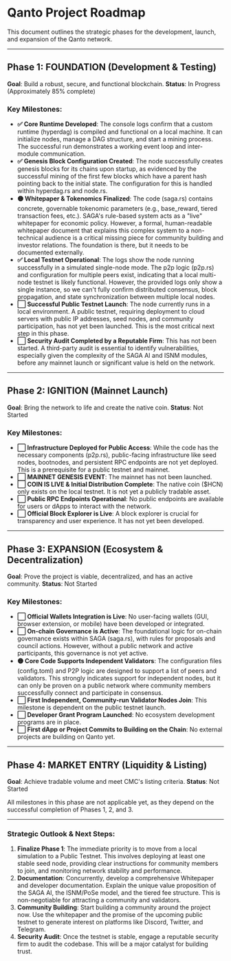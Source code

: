 # Qanto Project Roadmap

This document outlines the strategic phases for the development, launch, and expansion of the Qanto network.

---

## **Phase 1: FOUNDATION (Development & Testing)**

**Goal**: Build a robust, secure, and functional blockchain.
**Status**: In Progress (Approximately 85% complete)

### **Key Milestones**:

-   **✅ Core Runtime Developed**: The console logs confirm that a custom runtime (hyperdag) is compiled and functional on a local machine. It can initialize nodes, manage a DAG structure, and start a mining process. The successful run demonstrates a working event loop and inter-module communication.
-   **✅ Genesis Block Configuration Created**: The node successfully creates genesis blocks for its chains upon startup, as evidenced by the successful mining of the first few blocks which have a parent hash pointing back to the initial state. The configuration for this is handled within hyperdag.rs and node.rs.
-   **🟡 Whitepaper & Tokenomics Finalized**: The code (saga.rs) contains concrete, governable tokenomic parameters (e.g., base_reward, tiered transaction fees, etc.). SAGA's rule-based system acts as a "live" whitepaper for economic policy. However, a formal, human-readable whitepaper document that explains this complex system to a non-technical audience is a critical missing piece for community building and investor relations. The foundation is there, but it needs to be documented externally.
-   **✅ Local Testnet Operational**: The logs show the node running successfully in a simulated single-node mode. The p2p logic (p2p.rs) and configuration for multiple peers exist, indicating that a local multi-node testnet is likely functional. However, the provided logs only show a single instance, so we can't fully confirm distributed consensus, block propagation, and state synchronization between multiple local nodes.
-   **⬜ Successful Public Testnet Launch**: The node currently runs in a local environment. A public testnet, requiring deployment to cloud servers with public IP addresses, seed nodes, and community participation, has not yet been launched. This is the most critical next step in this phase.
-   **⬜ Security Audit Completed by a Reputable Firm**: This has not been started. A third-party audit is essential to identify vulnerabilities, especially given the complexity of the SAGA AI and ISNM modules, before any mainnet launch or significant value is held on the network.

---

## **Phase 2: IGNITION (Mainnet Launch)**

**Goal**: Bring the network to life and create the native coin.
**Status**: Not Started

### **Key Milestones**:

-   **⬜ Infrastructure Deployed for Public Access**: While the code has the necessary components (p2p.rs), public-facing infrastructure like seed nodes, bootnodes, and persistent RPC endpoints are not yet deployed. This is a prerequisite for a public testnet and mainnet.
-   **⬜ MAINNET GENESIS EVENT**: The mainnet has not been launched.
-   **⬜ COIN IS LIVE & Initial Distribution Complete**: The native coin ($HCN) only exists on the local testnet. It is not yet a publicly tradable asset.
-   **⬜ Public RPC Endpoints Operational**: No public endpoints are available for users or dApps to interact with the network.
-   **⬜ Official Block Explorer is Live**: A block explorer is crucial for transparency and user experience. It has not yet been developed.

---

## **Phase 3: EXPANSION (Ecosystem & Decentralization)**

**Goal**: Prove the project is viable, decentralized, and has an active community.
**Status**: Not Started

### **Key Milestones**:

-   **⬜ Official Wallets Integration is Live**: No user-facing wallets (GUI, browser extension, or mobile) have been developed or integrated.
-   **⬜ On-chain Governance is Active**: The foundational logic for on-chain governance exists within SAGA (saga.rs), with rules for proposals and council actions. However, without a public network and active participants, this governance is not yet active.
-   **🟡 Core Code Supports Independent Validators**: The configuration files (config.toml) and P2P logic are designed to support a list of peers and validators. This strongly indicates support for independent nodes, but it can only be proven on a public network where community members successfully connect and participate in consensus.
-   **⬜ First Independent, Community-run Validator Nodes Join**: This milestone is dependent on the public testnet launch.
-   **⬜ Developer Grant Program Launched**: No ecosystem development programs are in place.
-   **⬜ First dApp or Project Commits to Building on the Chain**: No external projects are building on Qanto yet.

---

## **Phase 4: MARKET ENTRY (Liquidity & Listing)**

**Goal**: Achieve tradable volume and meet CMC's listing criteria.
**Status**: Not Started

All milestones in this phase are not applicable yet, as they depend on the successful completion of Phases 1, 2, and 3.

---

### **Strategic Outlook & Next Steps**:

1.  **Finalize Phase 1**: The immediate priority is to move from a local simulation to a Public Testnet. This involves deploying at least one stable seed node, providing clear instructions for community members to join, and monitoring network stability and performance.
2.  **Documentation**: Concurrently, develop a comprehensive Whitepaper and developer documentation. Explain the unique value proposition of the SAGA AI, the ISNM/PoSe model, and the tiered fee structure. This is non-negotiable for attracting a community and validators.
3.  **Community Building**: Start building a community around the project now. Use the whitepaper and the promise of the upcoming public testnet to generate interest on platforms like Discord, Twitter, and Telegram.
4.  **Security Audit**: Once the testnet is stable, engage a reputable security firm to audit the codebase. This will be a major catalyst for building trust.
